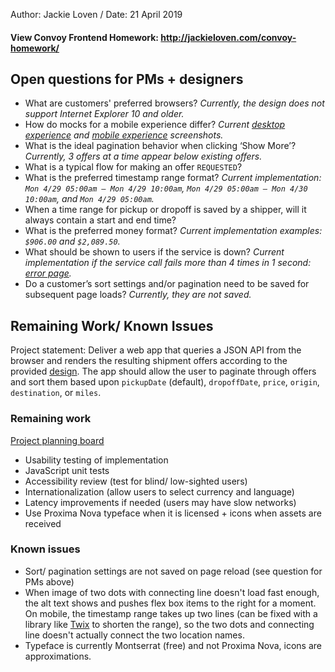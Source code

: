 Author: Jackie Loven / Date: 21 April 2019

#### View Convoy Frontend Homework: http://jackieloven.com/convoy-homework/

## Open questions for PMs + designers
- What are customers' preferred browsers? *Currently, the design does not support Internet Explorer 10 and older.*
- How do mocks for a mobile experience differ? *Current [desktop experience](https://github.com/jLoven/convoy_homework/blob/master/src/screenshots/screenshot_desktop.png) and [mobile experience](https://github.com/jLoven/convoy_homework/blob/master/src/screenshots/screenshot_mobile.png) screenshots.*
- What is the ideal pagination behavior when clicking ‘Show More’? *Currently, 3 offers at a time appear below existing offers.*
- What is a typical flow for making an offer `REQUESTED`?
- What is the preferred timestamp range format? *Current implementation: `Mon 4/29 05:00am — Mon 4/29 10:00am`, `Mon 4/29 05:00am — Mon 4/30 10:00am`, and `Mon 4/29 05:00am`.*
- When a time range for pickup or dropoff is saved by a shipper, will it always contain a start and end time?
- What is the preferred money format? *Current implementation examples: `$906.00` and `$2,089.50`.*
- What should be shown to users if the service is down? *Current implementation if the service call fails more than 4 times in 1 second: [error page](https://github.com/jLoven/convoy_homework/blob/master/src/screenshots/screenshot_error_page.png).*
- Do a customer’s sort settings and/or pagination need to be saved for subsequent page loads? *Currently, they are not saved.*

## Remaining Work/ Known Issues
Project statement: Deliver a web app that queries a JSON API from the browser and renders the resulting shipment offers according to the provided [design](http://bit.ly/fe-hw-design). The app should allow the user to paginate through offers and sort them based upon `pickupDate` (default), `dropoffDate`, `price`, `origin`, `destination`, or `miles`.


### Remaining work
[Project planning board](https://trello.com/invite/b/dCSvHQb6/eb56018e1c9fe606fd905e03008d12f0/convoy-homework)
- Usability testing of implementation
- JavaScript unit tests
- Accessibility review (test for blind/ low-sighted users) 
- Internationalization (allow users to select currency and language)
- Latency improvements if needed (users may have slow networks)
- Use Proxima Nova typeface when it is licensed + icons when assets are received
### Known issues
- Sort/ pagination settings are not saved on page reload (see question for PMs above)
- When image of two dots with connecting line doesn't load fast enough, the alt text shows and pushes flex box items to the right for a moment. On mobile, the timestamp range takes up two lines (can be fixed with a library like [Twix](http://isaaccambron.com/twix.js/) to shorten the range), so the two dots and connecting line doesn't actually connect the two location names.
- Typeface is currently Montserrat (free) and not Proxima Nova, icons are approximations.
